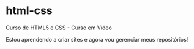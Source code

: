 # html-css
 Curso de HTML5 e CSS - Curso em Vídeo

Estou aprendendo a criar sites e agora vou gerenciar meus repositórios!
